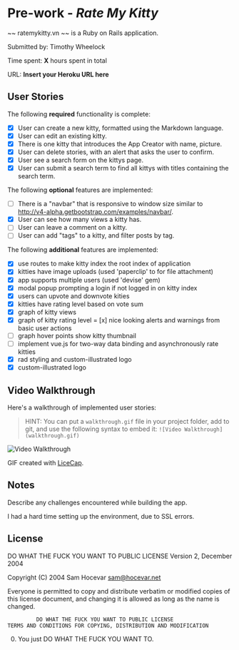 # Pre-work - *Rate My Kitty*

~~ ratemykitty.vn ~~ is a Ruby on Rails application.

Submitted by: Timothy Wheelock

Time spent: **X** hours spent in total

URL: **Insert your Heroku URL here**

## User Stories

The following **required** functionality is complete:

* [x] User can create a new kitty, formatted using the Markdown language.
* [x] User can edit an existing kitty.
* [x] There is one kitty that introduces the App Creator with name, picture.
* [x] User can delete stories, with an alert that asks the user to confirm.
* [x] User see a search form on the kittys page.
* [x] User can submit a search term to find all kittys with titles containing the search term.

The following **optional** features are implemented:
* [ ] There is a "navbar" that is responsive to window size similar to http://v4-alpha.getbootstrap.com/examples/navbar/.
* [x] User can see how many views a kitty has.
* [ ] User can leave a comment on a kitty.
* [ ] User can add "tags" to a kitty, and filter posts by tag.

The following **additional** features are implemented:

- [x] use routes to make kitty index the root index of application
- [x] kitties have image uploads (used 'paperclip' to for file attachment)
- [x] app supports multiple users (used 'devise' gem)
- [x] modal popup prompting a login if not logged in on kitty index
- [x] users can upvote and downvote kities
- [x] kitties have rating level based on vote sum
- [x] graph of kitty views
- [x] graph of kitty rating level
= [x] nice looking alerts and warnings from basic user actions
- [ ] graph hover points show kitty thumbnail
- [ ] implement vue.js for two-way data binding and asynchronously rate kitties
- [x] rad styling and custom-illustrated logo
- [x] custom-illustrated logo

## Video Walkthrough

Here's a walkthrough of implemented user stories:

> HINT: You can put a `walkthrough.gif` file in your project folder, add to git, and use the following syntax to embed it:
> `![Video Walkthrough](walkthrough.gif)`
>

![Video Walkthrough](/path/to/your/gif/file)

GIF created with [LiceCap](http://www.cockos.com/licecap/).

## Notes

Describe any challenges encountered while building the app.

I had a hard time setting up the environment, due to SSL errors.

## License

   DO WHAT THE FUCK YOU WANT TO PUBLIC LICENSE
                     Version 2, December 2004

  Copyright (C) 2004 Sam Hocevar <sam@hocevar.net>

  Everyone is permitted to copy and distribute verbatim or modified
  copies of this license document, and changing it is allowed as long
  as the name is changed.

             DO WHAT THE FUCK YOU WANT TO PUBLIC LICENSE
    TERMS AND CONDITIONS FOR COPYING, DISTRIBUTION AND MODIFICATION

   0. You just DO WHAT THE FUCK YOU WANT TO.
